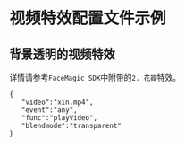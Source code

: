 # 视频特效配置文件示例
<!-- toc -->

## 背景透明的视频特效
详情请参考`FaceMagic SDK`中附带的`2.	花瓣`特效。
```
{
   "video":"xin.mp4",
   "event":"any",
   "func":"playVideo",
   "blendmode":"transparent"
}
```